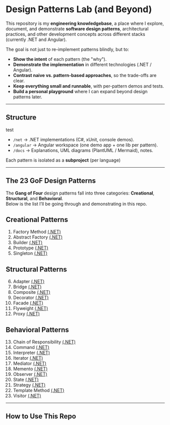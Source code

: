 # Design Patterns Lab (and Beyond)

This repository is my **engineering knowledgebase**, a place where I explore, document, and demonstrate **software design patterns**, architectural practices, and other development concepts across different stacks (currently .NET and Angular).

The goal is not just to re-implement patterns blindly, but to:
- **Show the intent** of each pattern (the "why").
- **Demonstrate the implementation** in different technologies (.NET / Angular).
- **Contrast naive vs. pattern-based approaches**, so the trade-offs are clear.
- **Keep everything small and runnable**, with per-pattern demos and tests.
- **Build a personal playground** where I can expand beyond design patterns later.

---

## Structure
test
- `/net` → .NET implementations (C#, xUnit, console demos).  
- `/angular` → Angular workspace (one demo app + one lib per pattern).  
- `/docs` → Explanations, UML diagrams (PlantUML / Mermaid), notes.  

Each pattern is isolated as a **subproject** (per language)

---

## The 23 GoF Design Patterns

The **Gang of Four** design patterns fall into three categories: **Creational**, **Structural**, and **Behavioral**.  
Below is the list I’ll be going through and demonstrating in this repo.

## Creational Patterns
1. Factory Method [(.NET)](dotnet/DesignPatterns/DesignPatterns.Creational.FactoryMethod)  
2. Abstract Factory [(.NET)](dotnet/DesignPatterns/DesignPatterns.Creational.AbstractFactory)  
3. Builder [(.NET)](dotnet/DesignPatterns/DesignPatterns.Creational.Builder)  
4. Prototype [(.NET)](dotnet/DesignPatterns/DesignPatterns.Creational.Prototype)  
5. Singleton [(.NET)](dotnet/DesignPatterns/DesignPatterns.Creational.Singleton)  

## Structural Patterns
6. Adapter [(.NET)](dotnet/DesignPatterns/DesignPatterns.Structural.Adapter)  
7. Bridge [(.NET)](dotnet/DesignPatterns/DesignPatterns.Structural.Bridge)  
8. Composite [(.NET)](dotnet/DesignPatterns/DesignPatterns.Structural.Composite)  
9. Decorator [(.NET)](dotnet/DesignPatterns/DesignPatterns.Structural.Decorator)  
10. Facade [(.NET)](dotnet/DesignPatterns/DesignPatterns.Structural.Facade)  
11. Flyweight [(.NET)](dotnet/DesignPatterns/DesignPatterns.Structural.Flyweight)  
12. Proxy [(.NET)](dotnet/DesignPatterns/DesignPatterns.Structural.Proxy)  

## Behavioral Patterns
13. Chain of Responsibility [(.NET)](dotnet/DesignPatterns/DesignPatterns.Behavioral.ChainOfResponsibility)  
14. Command [(.NET)](dotnet/DesignPatterns/DesignPatterns.Behavioral.Command)  
15. Interpreter [(.NET)](dotnet/DesignPatterns/DesignPatterns.Behavioral.Interpreter)  
16. Iterator [(.NET)](dotnet/DesignPatterns/DesignPatterns.Behavioral.Iterator)  
17. Mediator [(.NET)](dotnet/DesignPatterns/DesignPatterns.Behavioral.Mediator)  
18. Memento [(.NET)](dotnet/DesignPatterns/DesignPatterns.Behavioral.Memento)  
19. Observer [(.NET)](dotnet/DesignPatterns/DesignPatterns.Behavioral.Observer)  
20. State [(.NET)](dotnet/DesignPatterns/DesignPatterns.Behavioral.State)  
21. Strategy [(.NET)](dotnet/DesignPatterns/DesignPatterns.Behavioral.Strategy)  
22. Template Method [(.NET)](dotnet/DesignPatterns/DesignPatterns.Behavioral.TemplateMethod)  
23. Visitor [(.NET)](dotnet/DesignPatterns/DesignPatterns.Behavioral.Visitor)  


---

## How to Use This Repo

